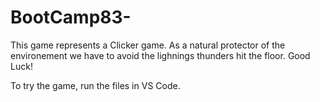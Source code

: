 # BootCamp83-

This game represents a Clicker game. As a natural protector of the environement we have to avoid the lighnings thunders hit the floor. Good Luck!

To try the game, run the files in VS Code.
